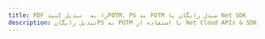 ---title: PDF را به  تبدیل کنیدPOTM، PS به POTM مبدل رایگان یا Net SDKdescription: تبدیل رایگانPS به POTM با استفاده از Net Cloud APIs & SDK همچنین اسناد PDF را در Cloud ایجاد، ویرایش و رندر کنید.---
